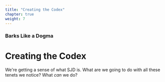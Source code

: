 ```yaml
---
title: "Creating the Codex"
chapter: true
weight: 7
---
```

### Barks Like a Dogma
# Creating the Codex

We're getting a sense of what SJD is. What are we going to do with all these tenets we notice? What _can_ we do?
